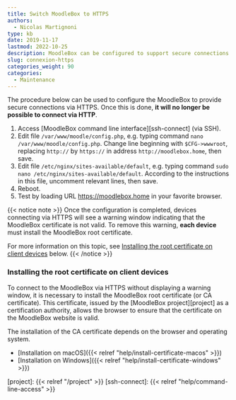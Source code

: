 ```yaml
---
title: Switch MoodleBox to HTTPS
authors:
  - Nicolas Martignoni
type: kb
date: 2019-11-17
lastmod: 2022-10-25
description: MoodleBox can be configured to support secure connections via HTTPS. This configuration requires manual intervention by a technically savvy person.
slug: connexion-https
categories_weight: 90
categories:
  - Maintenance
---
```

The procedure below can be used to configure the MoodleBox to provide secure connections via HTTPS. Once this is done, __it will no longer be possible to connect via HTTP__.

1. Access [MoodleBox command line interface][ssh-connect] (via SSH).
2. Edit file `/var/www/moodle/config.php`, e.g. typing command `nano /var/www/moodle/config.php`. Change line beginning with `$CFG->wwwroot`, replacing `http://` by `https://` in address `http://moodlebox.home`, then save.
3. Edit file `/etc/nginx/sites-available/default`, e.g. typing command `sudo nano /etc/nginx/sites-available/default`. According to the instructions in this file, uncomment relevant lines, then save.
4. Reboot.
5. Test by loading URL https://moodlebox.home in your favorite browser.

{{< notice note >}}
Once the configuration is completed, devices connecting via HTTPS will see a warning window indicating that the MoodleBox certificate is not valid. To remove this warning, __each device__ must install the MoodleBox root certificate.

For more information on this topic, see [Installing the root certificate on client devices](#installing-the-root-certificate-on-client-devices) below.
{{< /notice >}}

### Installing the root certificate on client devices

To connect to the MoodleBox via HTTPS without displaying a warning window, it is necessary to install the MoodleBox root certificate (or CA certificate). This certificate, issued by the [MoodleBox project][project] as a certification authority, allows the browser to ensure that the certificate on the MoodleBox website is valid.

The installation of the CA certificate depends on the browser and operating system.

- [Installation on macOS]({{< relref "help/install-certificate-macos" >}})
- [Installation on Windows]({{< relref "help/install-certificate-windows" >}})

[project]: {{< relref "/project" >}}
[ssh-connect]: {{< relref "help/command-line-access" >}}
